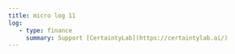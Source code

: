 ```yaml
---
title: micro log 11
log:
   - type: finance
     summary: Support [CertaintyLab](https://certaintylab.ai/)
---
```

